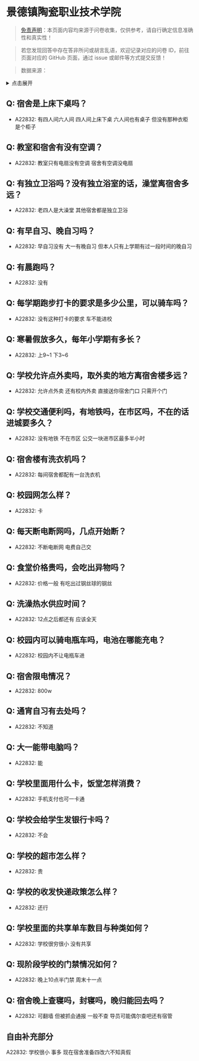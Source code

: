 # 景德镇陶瓷职业技术学院

> [免责声明](https://colleges.chat/#_3)：本页面内容均来源于问卷收集，仅供参考，请自行确定信息准确性和真实性！

> 若您发现回答中存在答非所问或胡言乱语，欢迎记录对应的问卷 ID，前往页面对应的 GitHub 页面，通过 issue 或邮件等方式提交反馈！

> 数据来源：

<details><summary>点击展开</summary>
<ul>
<li>A22832: 匿名 (2024 年 06 月)</li>
</ul>
</details>

## Q: 宿舍是上床下桌吗？

- A22832: 有四人间六人间 四人间上床下桌 六人间也有桌子 但没有那种衣柜 是个柜子

## Q: 教室和宿舍有没有空调？

- A22832: 教室只有电扇没有空调 宿舍有空调没电扇

## Q: 有独立卫浴吗？没有独立浴室的话，澡堂离宿舍多远？

- A22832: 老四人是大澡堂 其他宿舍都是独立卫浴

## Q: 有早自习、晚自习吗？

- A22832: 早自习没有 大一有晚自习 但本人只有上学期有过一段时间的晚自习

## Q: 有晨跑吗？

- A22832: 没有

## Q: 每学期跑步打卡的要求是多少公里，可以骑车吗？

- A22832: 没有这种打卡的要求 车不能进校

## Q: 寒暑假放多久，每年小学期有多长？

- A22832: 上9\~1 下3\~6

## Q: 学校允许点外卖吗，取外卖的地方离宿舍楼多远？

- A22832: 允许点外卖 还有校内外卖 直接送你宿舍门口 只需开个门

## Q: 学校交通便利吗，有地铁吗，在市区吗，不在的话进城要多久？

- A22832: 没有地铁 不在市区 公交一块进市区最多半小时

## Q: 宿舍楼有洗衣机吗？

- A22832: 每间宿舍都配有一台洗衣机

## Q: 校园网怎么样？

- A22832: 卡

## Q: 每天断电断网吗，几点开始断？

- A22832: 不断电断网 电费自己交

## Q: 食堂价格贵吗，会吃出异物吗？

- A22832: 价格一般 有吃出过钢丝球的钢丝

## Q: 洗澡热水供应时间？

- A22832: 12点之后都还有 应该全天

## Q: 校园内可以骑电瓶车吗，电池在哪能充电？

- A22832: 校园内不让电瓶车进

## Q: 宿舍限电情况？

- A22832: 800w

## Q: 通宵自习有去处吗？

- A22832: 不知道

## Q: 大一能带电脑吗？

- A22832: 能

## Q: 学校里面用什么卡，饭堂怎样消费？

- A22832: 手机支付也可一卡通

## Q: 学校会给学生发银行卡吗？

- A22832: 不会

## Q: 学校的超市怎么样？

- A22832: 贵

## Q: 学校的收发快递政策怎么样？

- A22832: 还行

## Q: 学校里面的共享单车数目与种类如何？

- A22832: 学校很穷很小 没有共享

## Q: 现阶段学校的门禁情况如何？

- A22832: 晚上10点半门禁 周末十一点

## Q: 宿舍晚上查寝吗，封寝吗，晚归能回去吗？

- A22832: 可翻墙 但被抓会通报 一般不查 导员可能偶尔查吧还有宿管

## 自由补充部分

A22832: 学校很小 事多 现在宿舍准备四改六不知真假